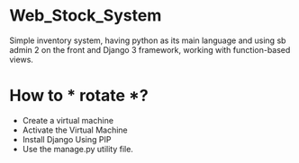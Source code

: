 # Web_Stock_System
Simple inventory system, having python as its main language and using sb admin 2 on the front and Django 3 framework, working with function-based views.


# How to * rotate *?

* Create a virtual machine
* Activate the Virtual Machine
* Install Django Using PIP
* Use the manage.py utility file.
